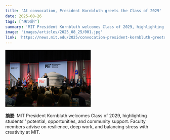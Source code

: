 ```yaml
---
title: 'At convocation, President Kornbluth greets the Class of 2029'
date: 2025-08-26
tags: ["未识别"]
summary: 'MIT President Kornbluth welcomes Class of 2029, highlighting students'' potential, opportunities, and community support. Faculty members advise on resilience, deep work, and balancing stress with creativity at MIT.'
image: 'images/articles/2025_08_25/001.jpg'
link: 'https://news.mit.edu/2025/convocation-president-kornbluth-greets-class-of-2029-0825'
---
```

![At convocation, President Kornbluth greets the Class of 2029](images/articles/2025_08_25/001.jpg)

**摘要**: MIT President Kornbluth welcomes Class of 2029, highlighting students'' potential, opportunities, and community support. Faculty members advise on resilience, deep work, and balancing stress with creativity at MIT.

